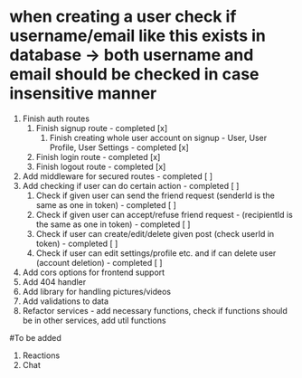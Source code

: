 # when creating a user check if username/email like this exists in database -> both username and email should be checked in case insensitive manner

1. Finish auth routes
   1. Finish signup route - completed [x]
      1. Finish creating whole user account on signup - User, User Profile, User Settings - completed [x]
   2. Finish login route - completed [x]
   3. Finish logout route - completed [x]
2. Add middleware for secured routes - completed [ ]
3. Add checking if user can do certain action - completed [ ]
   1. Check if given user can send the friend request (senderId is the same as one in token) - completed [ ]
   2. Check if given user can accept/refuse friend request - (recipientId is the same as one in token) - completed [ ]
   3. Check if user can create/edit/delete given post (check userId in token) - completed [ ]
   4. Check if user can edit settings/profile etc. and if can delete user (account deletion) - completed [ ]
4. Add cors options for frontend support
5. Add 404 handler
6. Add library for handling pictures/videos
7. Add validations to data
8. Refactor services - add necessary functions, check if functions should be in other services, add util functions

#To be added

1. Reactions
2. Chat
